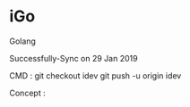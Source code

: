 # iGo
Golang

Successfully-Sync on 29 Jan 2019


CMD : git checkout idev
      git push -u origin idev
      

Concept : 